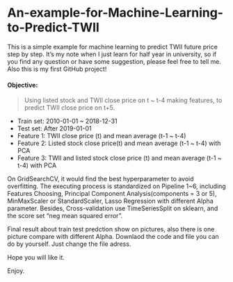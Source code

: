 # An-example-for-Machine-Learning-to-Predict-TWII

This is a simple example for machine learning to predict TWII future price step by step. It’s my note when I just learn for half year in university, so if you find any question or have some suggestion, please feel free to tell me. Also this is my first GitHub project!

#### Objective:
> Using listed stock and TWII close price on t ~ t-4 making features, to predict TWII close price on t+5.

* Train set: 2010-01-01 ~ 2018-12-31
* Test set: After 2019-01-01
* Feature 1: TWII close price (t) and mean average (t-1 ~ t-4)
* Feature 2: Listed stock close price(t) and mean average (t-1 ~ t-4) with PCA
* Feature 3: TWII and listed stock close price (t) and mean average (t-1 ~ t-4) with PCA

On GridSearchCV, it would find the best hyperparameter to avoid overfitting. The executing process is standardized on Pipeline 1~6, including Features Choosing, Principal Component Analysis(components = 3 or 5), MinMaxScaler or StandardScaler, Lasso Regression with different Alpha parameter. Besides, Cross-validation use TimeSeriesSplit on sklearn, and the score set “neg mean squared error”.

Final result about train test predction show on pictures, also there is one picture compare with different Alpha. Downlaod the code and file you can do by yourself. Just change the file adress. 

Hope you will like it.

Enjoy.

